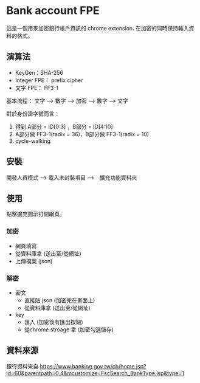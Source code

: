 # Bank account FPE
這是一個用來加密銀行帳戶資訊的 chrome extension. 在加密的同時保持輸入資料的格式。

## 演算法
- KeyGen：SHA-256
- Integer FPE： prefix cipher
- 文字 FPE： FF3-1

基本流程：
文字 --> 數字 --> 加密 --> 數字 --> 文字

對於身份證字號而言：
1. 得到 A部分 = ID[0:3] ，B部分 = ID[4:10]
2. A部分做 FF3-1(radix = 36)，B部分做 FF3-1(radix = 10)
3. cycle-walking

## 安裝
開發人員模式 --> 載入未封裝項目 -->　擴充功能資料夾

## 使用
點擊擴充圖示打開網頁。
### 加密
- 網頁填寫
- 從資料庫拿 (送出至/從網址)
- 上傳檔案 (json)
### 解密
- 密文
    - 直接貼 json (加密完在畫面上)
    - 從資料庫拿 (送出至/從網址)
- key
    - 匯入 (加密後有匯出按鈕)
    - 從chrome stroage 拿 (加密勾選儲存)

## 資料來源
銀行資料來自 https://www.banking.gov.tw/ch/home.jsp?id=60&parentpath=0,4&mcustomize=FscSearch_BankType.jsp&type=1
